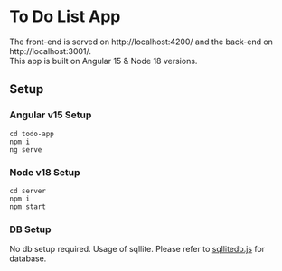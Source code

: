# To Do List App
The front-end is served on http://localhost:4200/ and the back-end on http://localhost:3001/.<br />
This app is built on Angular 15 & Node 18 versions.

## Setup 
### Angular v15 Setup 

```
cd todo-app 
npm i
ng serve
```

### Node v18 Setup 

```
cd server
npm i
npm start
```

### DB Setup

No db setup required. Usage of sqllite.
Please refer to [sqllitedb.js](server/sqllitedb.js) for database.
